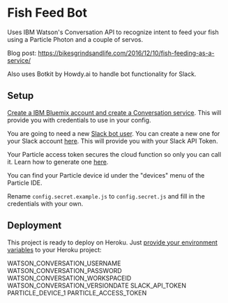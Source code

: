Fish Feed Bot
=============

Uses IBM Watson's Conversation API to recognize intent to feed your fish using a
Particle Photon and a couple of servos.

Blog post: https://bikesgrindsandlife.com/2016/12/10/fish-feeding-as-a-service/

Also uses Botkit by Howdy.ai to handle bot functionality for Slack.

Setup
-----

[Create a IBM Bluemix account and create a Conversation service](http://www.ibm.com/watson/developercloud/doc/conversation/getting-started.html). This will provide you with credentials to use in your config.

You are going to need a new [Slack bot user](https://api.slack.com/bot-users). You can create a new one for your Slack account [here](https://my.slack.com/services/new/bot). This will provide you with your Slack API Token.

Your Particle access token secures the cloud function so only you can call it.
Learn how to generate one [here](https://docs.particle.io/reference/api/#generate-an-access-token).

You can find your Particle device id under the "devices" menu of the Particle IDE.

Rename `config.secret.example.js` to `config.secret.js` and fill in the credentials with your own.

Deployment
----------

This project is ready to deploy on Heroku. Just [provide your environment variables](https://devcenter.heroku.com/articles/config-vars) to your Heroku project:

WATSON_CONVERSATION_USERNAME
WATSON_CONVERSATION_PASSWORD
WATSON_CONVERSATION_WORKSPACEID
WATSON_CONVERSATION_VERSIONDATE
SLACK_API_TOKEN
PARTICLE_DEVICE_1
PARTICLE_ACCESS_TOKEN
